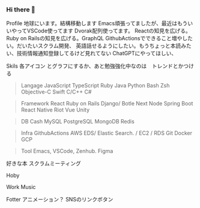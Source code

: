 ### Hi there 👋

Profile
地球にいます。結構移動します
Emacs頑張ってましたが、最近はもういいやってVSCode使ってます
Dvorak配列使ってます。
Reactの知見を広げる。Ruby on Railsの知見を広げる。GraphQL
GithubActionsでできること増やしたい。だいたいスクラム開発、
英語話せるようにしたい。もうちょっと本読みたい、技術情報通知登録してるけど見れてない
ChatGPTにやってほしい、

Skils
各アイコン とグラフにするか、あと勉強強化中なのは　トレンドとかつける
>Langage
JavaScript
TypeScript
Ruby
Java
Python
Bash
Zsh
Objective-C
Swift
C/C++
C#

>Framework
React
Ruby on Rails
Django/ Botle
Next
Node
Spring Boot
React Native
Riot
Vue
Unity

>DB Cash
MySQL
PostgreSQL
MongoDB
Redis

>Infra
GithubActions
AWS        EDS/ Elastic Search. / EC2 / RDS
Git
Docker
GCP

>Tool
Emacs, VSCode, Zenhub. Figma

好きな本
スクラムミーティング

Hoby

Work Music

Fotter
アニメーション？
SNSのリンクボタン
